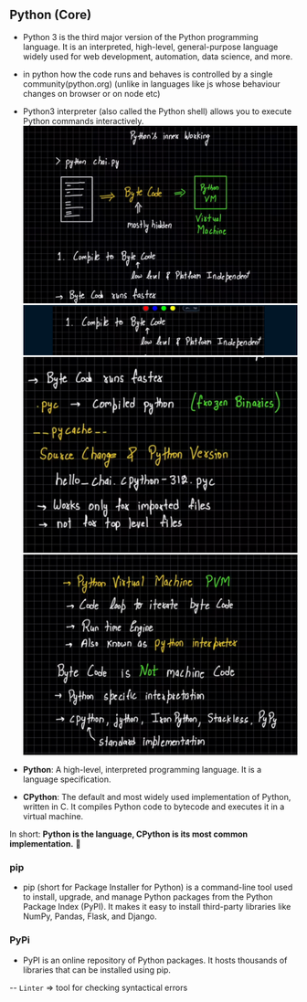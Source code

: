 ## Python (Core)
- Python 3 is the third major version of the Python programming language. It is an interpreted, high-level, general-purpose language widely used for web development, automation, data science, and more.

- in python how the code runs and behaves is controlled by a single community(python.org)
(unlike in languages like js whose behaviour changes on browser or on node etc)

- Python3 interpreter (also called the Python shell) allows you to execute Python commands interactively.
![alt text](./image.png)
![alt text](./image-3.png)
![alt text](./image-2.png)
![alt text](./image-1.png)

- **Python**: A high-level, interpreted programming language. It is a language specification.  
- **CPython**: The default and most widely used implementation of Python, written in C. It compiles Python code to bytecode and executes it in a virtual machine.  

In short: **Python is the language, CPython is its most common implementation.** 🚀

### pip
- pip (short for Package Installer for Python) is a command-line tool used to install, upgrade, and manage Python packages from the Python Package Index (PyPI). It makes it easy to install third-party libraries like NumPy, Pandas, Flask, and Django.

### PyPi
- PyPI is an online repository of Python packages. It hosts thousands of libraries that can be installed using pip. 

-- `Linter` => tool for checking syntactical errors